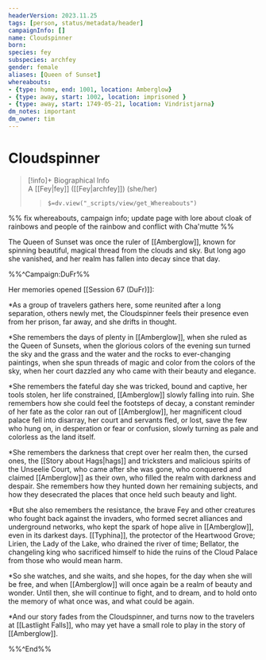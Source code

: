 ```yaml
---
headerVersion: 2023.11.25
tags: [person, status/metadata/header]
campaignInfo: []
name: Cloudspinner
born:
species: fey
subspecies: archfey
gender: female
aliases: [Queen of Sunset]
whereabouts:
- {type: home, end: 1001, location: Amberglow}
- {type: away, start: 1002, location: imprisoned }
- {type: away, start: 1749-05-21, location: Vindristjarna}
dm_notes: important
dm_owner: tim
---
```

# Cloudspinner
>[!info]+ Biographical Info  
> A [[Fey|fey]] ([[Fey|archfey]]) (she/her)  
>> `$=dv.view("_scripts/view/get_Whereabouts")`

%% fix whereabouts, campaign info; update page with lore about cloak of rainbows and people of the rainbow and conflict with Cha'mutte  %%

The Queen of Sunset was once the ruler of [[Amberglow]], known for spinning beautiful, magical thread from the clouds and sky. But long ago she vanished, and her realm has fallen into decay since that day.  

%%^Campaign:DuFr%%

Her memories opened [[Session 67 (DuFr)]]:

*As a group of travelers gathers here, some reunited after a long separation, others newly met, the Cloudspinner feels their presence even from her prison, far away, and she drifts in thought.

*She remembers the days of plenty in [[Amberglow]], when she ruled as the Queen of Sunsets, when the glorious colors of the evening sun turned the sky and the grass and the water and the rocks to ever-changing paintings, when she spun threads of magic and color from the colors of the sky, when her court dazzled any who came with their beauty and elegance.

*She remembers the fateful day she was tricked, bound and captive, her tools stolen, her life constrained, [[Amberglow]] slowly falling into ruin. She remembers how she could feel the footsteps of decay, a constant reminder of her fate as the color ran out of [[Amberglow]], her magnificent cloud palace fell into disarray, her court and servants fled, or lost, save the few who hung on, in desperation or fear or confusion, slowly turning as pale and colorless as the land itself.

*She remembers the darkness that crept over her realm then, the cursed ones, the [[Story about Hags|hags]] and tricksters and malicious spirits of the Unseelie Court, who came after she was gone, who conquered and claimed [[Amberglow]] as their own, who filled the realm with darkness and despair. She remembers how they hunted down her remaining subjects, and how they desecrated the places that once held such beauty and light.

*But she also remembers the resistance, the brave Fey and other creatures who fought back against the invaders, who formed secret alliances and underground networks, who kept the spark of hope alive in [[Amberglow]], even in its darkest days. [[Typhina]], the protector of the Heartwood Grove; Lirien, the Lady of the Lake, who drained the river of time; Bellator, the changeling king who sacrificed himself to hide the ruins of the Cloud Palace from those who would mean harm.

*So she watches, and she waits, and she hopes, for the day when she will be free, and when [[Amberglow]] will once again be a realm of beauty and wonder. Until then, she will continue to fight, and to dream, and to hold onto the memory of what once was, and what could be again.

*And our story fades from the Cloudspinner, and turns now to the travelers at [[Lastlight Falls]], who may yet have a small role to play in the story of [[Amberglow]].

%%^End%%
